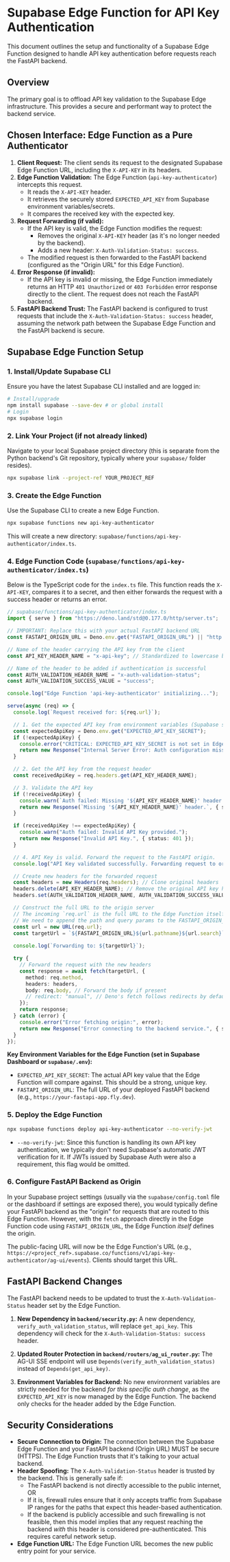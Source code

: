 # Supabase Edge Function for API Key Authentication

This document outlines the setup and functionality of a Supabase Edge Function designed to handle API key authentication before requests reach the FastAPI backend.

## Overview

The primary goal is to offload API key validation to the Supabase Edge infrastructure. This provides a secure and performant way to protect the backend service.

## Chosen Interface: Edge Function as a Pure Authenticator

1.  **Client Request:** The client sends its request to the designated Supabase Edge Function URL, including the `X-API-KEY` in its headers.
2.  **Edge Function Validation:** The Edge Function (`api-key-authenticator`) intercepts this request.
    *   It reads the `X-API-KEY` header.
    *   It retrieves the securely stored `EXPECTED_API_KEY` from Supabase environment variables/secrets.
    *   It compares the received key with the expected key.
3.  **Request Forwarding (if valid):**
    *   If the API key is valid, the Edge Function modifies the request:
        *   Removes the original `X-API-KEY` header (as it's no longer needed by the backend).
        *   Adds a new header: `X-Auth-Validation-Status: success`.
    *   The modified request is then forwarded to the FastAPI backend (configured as the "Origin URL" for this Edge Function).
4.  **Error Response (if invalid):**
    *   If the API key is invalid or missing, the Edge Function immediately returns an HTTP `401 Unauthorized` or `403 Forbidden` error response directly to the client. The request does not reach the FastAPI backend.
5.  **FastAPI Backend Trust:** The FastAPI backend is configured to trust requests that include the `X-Auth-Validation-Status: success` header, assuming the network path between the Supabase Edge Function and the FastAPI backend is secure.

## Supabase Edge Function Setup

### 1. Install/Update Supabase CLI
Ensure you have the latest Supabase CLI installed and are logged in:
```bash
# Install/upgrade
npm install supabase --save-dev # or global install
# Login
npx supabase login
```

### 2. Link Your Project (if not already linked)
Navigate to your local Supabase project directory (this is separate from the Python backend's Git repository, typically where your `supabase/` folder resides).
```bash
npx supabase link --project-ref YOUR_PROJECT_REF
```

### 3. Create the Edge Function
Use the Supabase CLI to create a new Edge Function.
```bash
npx supabase functions new api-key-authenticator
```
This will create a new directory: `supabase/functions/api-key-authenticator/index.ts`.

### 4. Edge Function Code (`supabase/functions/api-key-authenticator/index.ts`)

Below is the TypeScript code for the `index.ts` file. This function reads the `X-API-KEY`, compares it to a secret, and then either forwards the request with a success header or returns an error.

```typescript
// supabase/functions/api-key-authenticator/index.ts
import { serve } from "https://deno.land/std@0.177.0/http/server.ts";

// IMPORTANT: Replace this with your actual FastAPI backend URL
const FASTAPI_ORIGIN_URL = Deno.env.get("FASTAPI_ORIGIN_URL") || "http://localhost:8000"; // Example

// Name of the header carrying the API key from the client
const API_KEY_HEADER_NAME = "x-api-key"; // Standardized to lowercase by Deno/Fetch API

// Name of the header to be added if authentication is successful
const AUTH_VALIDATION_HEADER_NAME = "x-auth-validation-status";
const AUTH_VALIDATION_SUCCESS_VALUE = "success";

console.log("Edge Function 'api-key-authenticator' initializing...");

serve(async (req) => {
  console.log(`Request received for: ${req.url}`);

  // 1. Get the expected API key from environment variables (Supabase secrets)
  const expectedApiKey = Deno.env.get("EXPECTED_API_KEY_SECRET");
  if (!expectedApiKey) {
    console.error("CRITICAL: EXPECTED_API_KEY_SECRET is not set in Edge Function environment.");
    return new Response("Internal Server Error: Auth configuration missing.", { status: 500 });
  }

  // 2. Get the API key from the request header
  const receivedApiKey = req.headers.get(API_KEY_HEADER_NAME);

  // 3. Validate the API key
  if (!receivedApiKey) {
    console.warn(`Auth failed: Missing '${API_KEY_HEADER_NAME}' header.`);
    return new Response(`Missing '${API_KEY_HEADER_NAME}' header.`, { status: 403 });
  }

  if (receivedApiKey !== expectedApiKey) {
    console.warn("Auth failed: Invalid API Key provided.");
    return new Response("Invalid API Key.", { status: 401 });
  }

  // 4. API Key is valid. Forward the request to the FastAPI origin.
  console.log("API Key validated successfully. Forwarding request to origin.");

  // Create new headers for the forwarded request
  const headers = new Headers(req.headers); // Clone original headers
  headers.delete(API_KEY_HEADER_NAME); // Remove the original API key header
  headers.set(AUTH_VALIDATION_HEADER_NAME, AUTH_VALIDATION_SUCCESS_VALUE); // Add our custom validation header

  // Construct the full URL to the origin server
  // The incoming `req.url` is the full URL to the Edge Function itself.
  // We need to append the path and query params to the FASTAPI_ORIGIN_URL.
  const url = new URL(req.url);
  const targetUrl = `${FASTAPI_ORIGIN_URL}${url.pathname}${url.search}`;
  
  console.log(`Forwarding to: ${targetUrl}`);

  try {
    // Forward the request with the new headers
    const response = await fetch(targetUrl, {
      method: req.method,
      headers: headers,
      body: req.body, // Forward the body if present
      // redirect: "manual", // Deno's fetch follows redirects by default
    });
    return response;
  } catch (error) {
    console.error("Error fetching origin:", error);
    return new Response("Error connecting to the backend service.", { status: 502 }); // Bad Gateway
  }
});
```

**Key Environment Variables for the Edge Function (set in Supabase Dashboard or `supabase/.env`):**
*   `EXPECTED_API_KEY_SECRET`: The actual API key value that the Edge Function will compare against. This should be a strong, unique key.
*   `FASTAPI_ORIGIN_URL`: The full URL of your deployed FastAPI backend (e.g., `https://your-fastapi-app.fly.dev`).

### 5. Deploy the Edge Function
```bash
npx supabase functions deploy api-key-authenticator --no-verify-jwt
```
*   `--no-verify-jwt`: Since this function is handling its own API key authentication, we typically don't need Supabase's automatic JWT verification for it. If JWTs issued by Supabase Auth were also a requirement, this flag would be omitted.

### 6. Configure FastAPI Backend as Origin
In your Supabase project settings (usually via the `supabase/config.toml` file or the dashboard if settings are exposed there), you would typically define your FastAPI backend as the "origin" for requests that are routed to this Edge Function.
However, with the `fetch` approach directly in the Edge Function code using `FASTAPI_ORIGIN_URL`, the Edge Function *itself* defines the origin.

The public-facing URL will now be the Edge Function's URL (e.g., `https://<project_ref>.supabase.co/functions/v1/api-key-authenticator/ag-ui/events`). Clients should target this URL.

## FastAPI Backend Changes

The FastAPI backend needs to be updated to trust the `X-Auth-Validation-Status` header set by the Edge Function.

1.  **New Dependency in `backend/security.py`:**
    A new dependency, `verify_auth_validation_status`, will replace `get_api_key`. This dependency will check for the `X-Auth-Validation-Status: success` header.

2.  **Updated Router Protection in `backend/routers/ag_ui_router.py`:**
    The AG-UI SSE endpoint will use `Depends(verify_auth_validation_status)` instead of `Depends(get_api_key)`.

3.  **Environment Variables for Backend:**
    No new environment variables are strictly needed for the backend *for this specific auth change*, as the `EXPECTED_API_KEY` is now managed by the Edge Function. The backend only checks for the header added by the Edge Function.

## Security Considerations

-   **Secure Connection to Origin:** The connection between the Supabase Edge Function and your FastAPI backend (Origin URL) MUST be secure (HTTPS). The Edge Function trusts that it's talking to your actual backend.
-   **Header Spoofing:** The `X-Auth-Validation-Status` header is trusted by the backend. This is generally safe if:
    *   The FastAPI backend is not directly accessible to the public internet, OR
    *   If it is, firewall rules ensure that it only accepts traffic from Supabase IP ranges for the paths that expect this header-based authentication.
    *   If the backend is publicly accessible and such firewalling is not feasible, then this model implies that any request reaching the backend *with* this header is considered pre-authenticated. This requires careful network setup.
-   **Edge Function URL:** The Edge Function URL becomes the new public entry point for your service.
```
